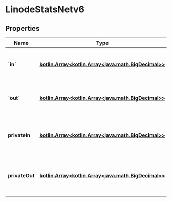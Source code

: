 
# LinodeStatsNetv6

## Properties
Name | Type | Description | Notes
------------ | ------------- | ------------- | -------------
**&#x60;in&#x60;** | [**kotlin.Array&lt;kotlin.Array&lt;java.math.BigDecimal&gt;&gt;**](.md) | Input stats for IPv6, measured in bits/s (bits/second). |  [optional]
**&#x60;out&#x60;** | [**kotlin.Array&lt;kotlin.Array&lt;java.math.BigDecimal&gt;&gt;**](.md) | Output stats for IPv6, measured in bits/s (bits/second). |  [optional]
**privateIn** | [**kotlin.Array&lt;kotlin.Array&lt;java.math.BigDecimal&gt;&gt;**](.md) | Private IPv6 input statistics, measured in bits/s (bits/second). |  [optional]
**privateOut** | [**kotlin.Array&lt;kotlin.Array&lt;java.math.BigDecimal&gt;&gt;**](.md) | Private IPv6 output statistics, measured in bits/s (bits/second). |  [optional]




